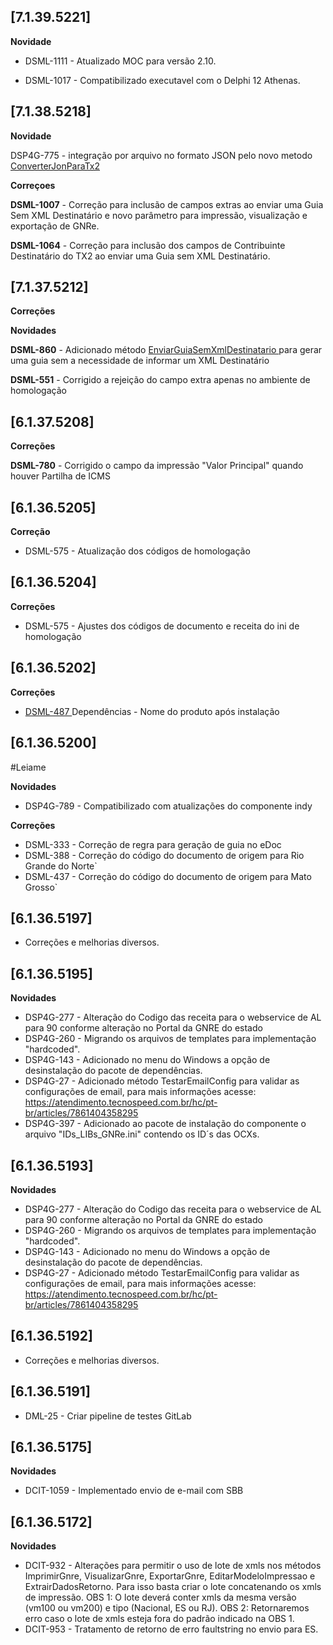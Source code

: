 ﻿## [7.1.39.5221]

**Novidade**

- DSML-1111 - Atualizado MOC para versão 2.10.

- DSML-1017 - Compatibilizado executavel com o Delphi 12 Athenas.


## [7.1.38.5218]

**Novidade**

DSP4G-775 - integração por arquivo no formato JSON pelo novo metodo [ConverterJonParaTx2](https://tecnospeed.zendesk.com/hc/pt-br/articles/20949457527831)


**Correçoes**

**DSML-1007** - Correção para inclusão de campos extras ao enviar uma Guia Sem XML Destinatário e novo parâmetro para impressão, visualização e exportação de GNRe.

**DSML-1064** - Correção para inclusão dos campos de Contribuinte Destinatário do TX2 ao enviar uma Guia sem XML Destinatário.

## [7.1.37.5212]

**Correções**

**Novidades**

**DSML-860** - Adicionado método [EnviarGuiaSemXmlDestinatario ](https://atendimento.tecnospeed.com.br/hc/pt-br/articles/17560744420375/preview/eyJhbGciOiJIUzI1NiJ9.eyJpZCI6MTc1NjA3NDQ0MjAzNzUsInJldmlzaW9uX2lkIjoiMDFIQU1BMEFDTTgwQkdDQkhGRlZFRktGQ0giLCJleHAiOjE2OTUwNDk3ODN9.fnAH54uIfSsQTYJSSlEap8i73AwIUQyGXz2QC0il8UU) para gerar uma guia sem a necessidade de informar um XML Destinatário 

**DSML-551** - Corrigido a rejeição do campo extra apenas no ambiente de homologação

## [6.1.37.5208]

**Correções**

**DSML-780** - Corrigido o campo da impressão "Valor Principal" quando houver Partilha de ICMS

## [6.1.36.5205]

**Correção**
- DSML-575 - Atualização dos códigos de homologação

## [6.1.36.5204]
**Correções**

* DSML-575 - Ajustes dos códigos de documento e receita do ini de homologação
 
 ## [6.1.36.5202]
**Correções**

* [DSML-487 ](https://tecnospeed.atlassian.net/browse/DSML-487)Dependências - Nome do produto após instalação

## [6.1.36.5200]

#Leiame

**Novidades**
* DSP4G-789 - Compatibilizado com atualizações do componente indy

**Correções**
* DSML-333 - Correção de regra para geração de guia no eDoc
* DSML-388 - Correção do código do documento de origem para Rio Grande do Norte`
* DSML-437 - Correção do código do documento de origem para Mato Grosso`

## [6.1.36.5197]

* Corre&ccedil;&otilde;es e melhorias diversos.

## [6.1.36.5195]

**Novidades**
* DSP4G-277 - Alteração do Codigo das receita para o webservice de AL para 90 conforme alteração no Portal da GNRE do estado
* DSP4G-260 - Migrando os arquivos de templates para implementação "hardcoded".
* DSP4G-143 - Adicionado no menu do Windows a opção de desinstalação do pacote de dependências.
* DSP4G-27  - Adicionado método TestarEmailConfig para validar as configurações de email, para mais informações acesse: https://atendimento.tecnospeed.com.br/hc/pt-br/articles/7861404358295
* DSP4G-397 - Adicionado ao pacote de instalação do componente o arquivo "IDs_LIBs_GNRe.ini" contendo os ID´s das OCXs.

## [6.1.36.5193]

**Novidades**
* DSP4G-277 - Alteração do Codigo das receita para o webservice de AL para 90 conforme alteração no Portal da GNRE do estado
* DSP4G-260 - Migrando os arquivos de templates para implementação "hardcoded".
* DSP4G-143 - Adicionado no menu do Windows a opção de desinstalação do pacote de dependências.
* DSP4G-27  - Adicionado método TestarEmailConfig para validar as configurações de email, para mais informações acesse: https://atendimento.tecnospeed.com.br/hc/pt-br/articles/7861404358295

## [6.1.36.5192]

* Corre&ccedil;&otilde;es e melhorias diversos.

## [6.1.36.5191]

- DML-25 - Criar pipeline de testes GitLab

## [6.1.36.5175]
**Novidades**
 - DCIT-1059 - Implementado envio de e-mail com SBB

## [6.1.36.5172]
**Novidades**
 - DCIT-932 - Alterações para permitir o uso de lote de xmls nos métodos ImprimirGnre, VisualizarGnre, ExportarGnre, 
             EditarModeloImpressao e ExtrairDadosRetorno. Para isso basta criar o lote concatenando os xmls de impressão.
             OBS 1: O lote deverá conter xmls da mesma versão (vm100 ou vm200) e tipo (Nacional, ES ou RJ).
             OBS 2: Retornaremos erro caso o lote de xmls esteja fora do padrão indicado na OBS 1.
 - DCIT-953 - Tratamento de retorno de erro faultstring no envio para ES.












